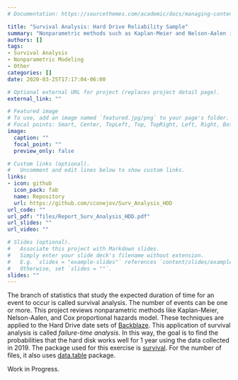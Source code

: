 ```yaml
---
# Documentation: https://sourcethemes.com/academic/docs/managing-content/

title: "Survival Analysis: Hard Drive Reliability Sample"
summary: "Nonparametric methods such as Kaplan-Meier and Nelson-Aalen is applied to the Hard Drive Data of Backblaze."
authors: []
tags:
- Survival Analysis
- Nonparametric Modeling
- Other
categories: []
date: 2020-03-25T17:17:04-06:00

# Optional external URL for project (replaces project detail page).
external_link: ""

# Featured image
# To use, add an image named `featured.jpg/png` to your page's folder.
# Focal points: Smart, Center, TopLeft, Top, TopRight, Left, Right, BottomLeft, Bottom, BottomRight.
image:
  caption: ""
  focal_point: ""
  preview_only: false

# Custom links (optional).
#   Uncomment and edit lines below to show custom links.
links:
- icon: github
  icon_pack: fab
  name: Repository
  url: https://github.com/cconejov/Surv_Analysis_HDD
url_code: ""
url_pdf: "files/Report_Surv_Analysis_HDD.pdf"
url_slides: ""
url_video: ""

# Slides (optional).
#   Associate this project with Markdown slides.
#   Simply enter your slide deck's filename without extension.
#   E.g. `slides = "example-slides"` references `content/slides/example-slides.md`.
#   Otherwise, set `slides = ""`.
slides: ""
---
```

The branch of statistics that study the expected duration of time for an event to occur is called survival analysis. The number of events can be one or more.  This project reviews nonparametric methods like Kaplan-Meier, Nelson-Aalen, and Cox proportional hazards model. These techniques are applied to the Hard Drive date sets of [Backblaze](https://www.backblaze.com/). This application of survival analysis is called _failure-time analysis_.  In this way, the goal is to find the probabilities that the hard disk works well for 1 year using the data collected in 2019. The package used for this exercise is [survival](https://cran.r-project.org/web/packages/survival/index.html). For the number of files, it also uses [data.table](https://cran.r-project.org/web/packages/data.table/index.html) package.

Work in Progress.

